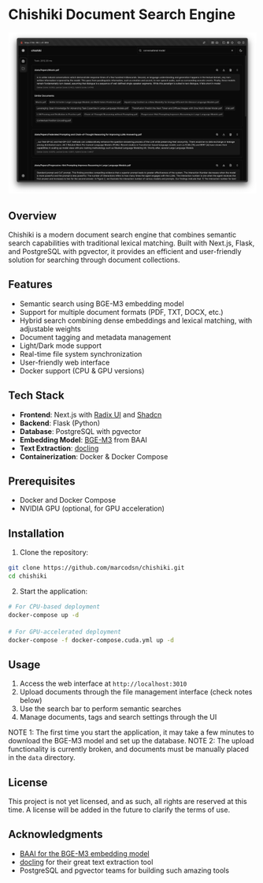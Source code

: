 # Chishiki Document Search Engine

![Chishiki webui](./docs/images/webui-dark.png)

## Overview
Chishiki is a modern document search engine that combines semantic search capabilities with traditional lexical matching. Built with Next.js, Flask, and PostgreSQL with pgvector, it provides an efficient and user-friendly solution for searching through document collections.

## Features
- Semantic search using BGE-M3 embedding model
- Support for multiple document formats (PDF, TXT, DOCX, etc.)
- Hybrid search combining dense embeddings and lexical matching, with adjustable weights
- Document tagging and metadata management
- Light/Dark mode support
- Real-time file system synchronization
- User-friendly web interface
- Docker support (CPU & GPU versions)

## Tech Stack
- **Frontend**: Next.js with [Radix UI](https://www.radix-ui.com/) and [Shadcn](https://ui.shadcn.com/)
- **Backend**: Flask (Python)
- **Database**: PostgreSQL with pgvector
- **Embedding Model**: [BGE-M3](https://huggingface.co/BAAI/bge-m3) from BAAI
- **Text Extraction**: [docling](https://github.com/DS4SD/docling)
- **Containerization**: Docker & Docker Compose

## Prerequisites
- Docker and Docker Compose
- NVIDIA GPU (optional, for GPU acceleration)

## Installation
1. Clone the repository:
```bash
git clone https://github.com/marcodsn/chishiki.git
cd chishiki
```

2. Start the application:
```bash
# For CPU-based deployment
docker-compose up -d

# For GPU-accelerated deployment
docker-compose -f docker-compose.cuda.yml up -d
```

## Usage
1. Access the web interface at `http://localhost:3010`
2. Upload documents through the file management interface (check notes below)
3. Use the search bar to perform semantic searches
4. Manage documents, tags and search settings through the UI

NOTE 1: The first time you start the application, it may take a few minutes to download the BGE-M3 model and set up the database.
NOTE 2: The upload functionality is currently broken, and documents must be manually placed in the `data` directory.

## License
This project is not yet licensed, and as such, all rights are reserved at this time.
A license will be added in the future to clarify the terms of use.

## Acknowledgments
- [BAAI for the BGE-M3 embedding model](https://huggingface.co/BAAI/bge-m3)
- [docling](https://github.com/DS4SD/docling) for their great text extraction tool
- PostgreSQL and pgvector teams for building such amazing tools
